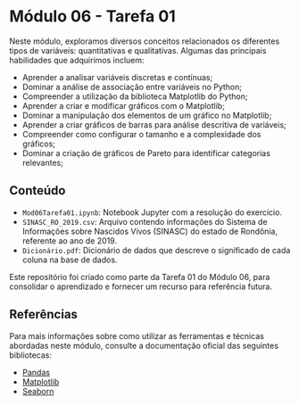 # Módulo 06 - Tarefa 01

Neste módulo, exploramos diversos conceitos relacionados os diferentes tipos de variáveis: quantitativas e qualitativas. Algumas das principais habilidades que adquirimos incluem:
- Aprender a analisar variáveis discretas e contínuas;
- Dominar a análise de associação entre variáveis no Python;
- Compreender a utilização da biblioteca Matplotlib do Python;
- Aprender a criar e modificar gráficos com o Matplotlib;
- Dominar a manipulação dos elementos de um gráfico no Matplotlib;
- Aprender a criar gráficos de barras para análise descritiva de variáveis;
- Compreender como configurar o tamanho e a complexidade dos gráficos;
- Dominar a criação de gráficos de Pareto para identificar categorias relevantes;

## Conteúdo

- `Mod06Tarefa01.ipynb`: Notebook Jupyter com a resolução do exercício.
- `SINASC_RO_2019.csv`: Arquivo contendo informações do Sistema de Informações sobre Nascidos Vivos (SINASC) do estado de Rondônia, referente ao ano de 2019.
- `Dicionário.pdf`: Dicionário de dados que descreve o significado de cada coluna na base de dados.

Este repositório foi criado como parte da Tarefa 01 do Módulo 06, para consolidar o aprendizado e fornecer um recurso para referência futura.

## Referências

Para mais informações sobre como utilizar as ferramentas e técnicas abordadas neste módulo, consulte a documentação oficial das seguintes bibliotecas:

- [Pandas](https://pandas.pydata.org/docs/)
- [Matplotlib](https://matplotlib.org/stable/contents.html)
- [Seaborn](https://seaborn.pydata.org/tutorial.html)
